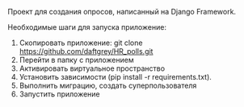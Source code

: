 Проект для создания опросов, написанный на Django Framework.

Необходимые шаги для запуска приложение:

1. Скопировать приложение: git clone https://github.com/daftgrey/HR_polls.git
2. Перейти в папку с приложением
3. Активировать виртуальное пространство
4. Установить зависимости (pip install -r requirements.txt).
5. Выполнить миграцию, создать суперпользователя
6. Запустить приложение

